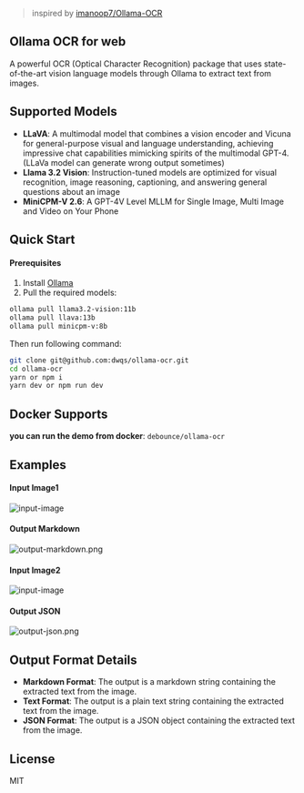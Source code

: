 > inspired by [imanoop7/Ollama-OCR](https://github.com/imanoop7/Ollama-OCR)

## Ollama OCR for web

A powerful OCR (Optical Character Recognition) package that uses state-of-the-art vision language models through Ollama to extract text from images.

## Supported Models

- **LLaVA**: A multimodal model that combines a vision encoder and Vicuna for general-purpose visual and language understanding, achieving impressive chat capabilities mimicking spirits of the multimodal GPT-4. (LLaVa model can generate wrong output sometimes)
- **Llama 3.2 Vision**: Instruction-tuned models are optimized for visual recognition, image reasoning, captioning, and answering general questions about an image
- **MiniCPM-V 2.6**: A GPT-4V Level MLLM for Single Image, Multi Image and Video on Your Phone

## Quick Start

#### Prerequisites

1. Install [Ollama](https://ollama.com/)
2. Pull the required models:

```sh
ollama pull llama3.2-vision:11b
ollama pull llava:13b
ollama pull minicpm-v:8b
```

Then run following command:

```sh
git clone git@github.com:dwqs/ollama-ocr.git
cd ollama-ocr
yarn or npm i
yarn dev or npm run dev
```

## Docker Supports

**you can run the demo from docker**: `debounce/ollama-ocr`

## Examples

#### Input Image1

![input-image](https://image-static.segmentfault.com/149/814/1498143911-677575ecd6977_fix732)

#### Output Markdown

![output-markdown.png](https://image-static.segmentfault.com/338/339/3383395719-67757691e9b37_fix732)

#### Input Image2

![input-image](https://image-static.segmentfault.com/257/222/2572220334-677579c2747c7_fix732)

#### Output JSON

![output-json.png](https://image-static.segmentfault.com/104/188/1041885248-677579f517f02_fix732)

## Output Format Details

- **Markdown Format**: The output is a markdown string containing the extracted text from the image.
- **Text Format**: The output is a plain text string containing the extracted text from the image.
- **JSON Format**: The output is a JSON object containing the extracted text from the image.

## License

MIT
